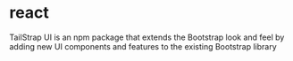 # react
TailStrap UI is an npm package that extends the Bootstrap look and feel by adding new UI components and features to the existing Bootstrap library
